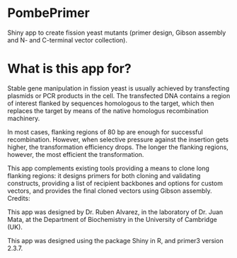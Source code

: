 # PombePrimer  
Shiny app to create fission yeast mutants (primer design, Gibson assembly and N- and C-terminal vector collection).  


# What is this app for?  

Stable gene manipulation in fission yeast is usually achieved by transfecting plasmids or PCR products in the cell. The transfected DNA contains a region of interest flanked by sequences homologous to the target, which then replaces the target by means of the native homologus recombination machinery.  

In most cases, flanking regions of 80 bp are enough for successful recombination. However, when selective pressure against the insertion gets higher, the transformation efficiency drops. The longer the flanking regions, however, the most efficient the transformation.  

This app complements existing tools providing a means to clone long flanking regions: it designs primers for both cloning and validating constructs, providing a list of recipient backbones and options for custom vectors, and provides the final cloned vectors using Gibson assembly.  
Credits:  

This app was designed by Dr. Ruben Alvarez, in the laboratory of Dr. Juan Mata, at the Department of Biochemistry in the University of Cambridge (UK).  

This app was designed using the package Shiny in R, and primer3 version 2.3.7.
